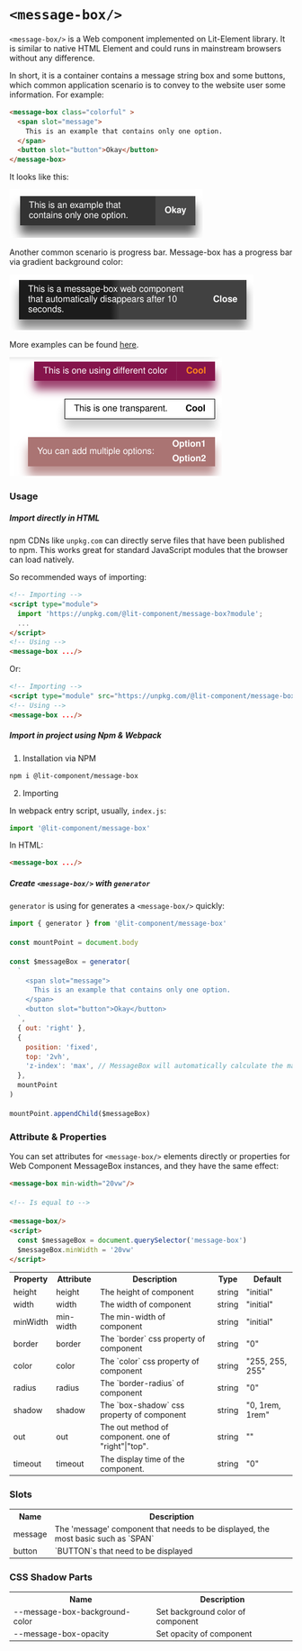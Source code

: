`<message-box/>`
================

`<message-box/>` is a Web component implemented on Lit-Element library.
It is similar to native HTML Element and could runs in mainstream browsers without any difference.

In short, it is a container contains a message string box and some buttons,
which common application scenario is to convey to the website user some information.
For example:

```html
<message-box class="colorful" >
  <span slot="message">
    This is an example that contains only one option.
  </span>
  <button slot="button">Okay</button>
</message-box>
```

It looks like this:

![](./docs-src/examples/message_box_1.png)

Another common scenario is progress bar.
Message-box has a progress bar via gradient background color:

![](./docs-src/examples/message_box_2.png)

More examples can be found [here](https://codepen.io/kingcc/pen/Pojwrgr).

![](./docs-src/examples/message_box_3.png)

### Usage

##### Import directly in HTML

npm CDNs like `unpkg.com` can directly serve files that have been published to npm. This works great for standard JavaScript modules that the browser can load natively.

So recommended ways of importing:

```html
<!-- Importing -->
<script type="module">
  import 'https://unpkg.com/@lit-component/message-box?module';
  ...
</script>
<!-- Using -->
<message-box .../>
```

Or:

```html
<!-- Importing -->
<script type="module" src="https://unpkg.com/@lit-component/message-box?module"></script>
<!-- Using -->
<message-box .../>
```

##### Import in project using Npm & Webpack

1. Installation via NPM
   
```sh
npm i @lit-component/message-box
```

2. Importing

In webpack entry script, usually, `index.js`:

```js
import '@lit-component/message-box'
```

In HTML:

```html
<message-box .../>
```

##### Create `<message-box/>` with `generator`

`generator` is using for generates a `<message-box/>` quickly:

```js
import { generator } from '@lit-component/message-box'

const mountPoint = document.body

const $messageBox = generator(
  `
    <span slot="message">
      This is an example that contains only one option.
    </span>
    <button slot="button">Okay</button>
  `,
  { out: 'right' },
  {
    position: 'fixed',
    top: '2vh',
    'z-index': 'max', // MessageBox will automatically calculate the maximum `z-index` based on mountPoint
  },
  mountPoint
)

mountPoint.appendChild($messageBox)
```

###	Attribute & Properties

You can set attributes for `<message-box/>` elements directly or properties for Web Component MessageBox instances, and they have the same effect:

```html
<message-box min-width="20vw"/>

<!-- Is equal to -->

<message-box/>
<script>
  const $messageBox = document.querySelector('message-box')
  $messageBox.minWidth = '20vw'
</script>
```

<table>
  <tr>
    <th>Property</th><th>Attribute</th><th>Description</th><th>Type</th><th>Default</th>
  </tr>

  <tr>
    <td>height</td><td>height</td><td>The height of component</td><td>string</td><td>"initial"</td>
  </tr>

  <tr>
    <td>width</td><td>width</td><td>The width of component</td><td>string</td><td>"initial"</td>
  </tr>

  <tr>
    <td>minWidth</td><td>min-width</td><td>The min-width of component</td><td>string</td><td>"initial"</td>
  </tr>

  <tr>
    <td>border</td><td>border</td><td>The `border` css property of component</td><td>string</td><td>"0"</td>
  </tr>

  <tr>
    <td>color</td><td>color</td><td>The `color` css property of component</td><td>string</td><td>"255, 255, 255"</td>
  </tr>

  <tr>
    <td>radius</td><td>radius</td><td>The `border-radius` of component</td><td>string</td><td>"0"</td>
  </tr>

  <tr>
    <td>shadow</td><td>shadow</td><td>The `box-shadow` css property of component</td><td>string</td><td>"0, 1rem, 1rem"</td>
  </tr>

  <tr>
    <td>out</td><td>out</td><td>The out method of component. one of "right"|"top".</td><td>string</td><td>""</td>
  </tr>

  <tr>
    <td>timeout</td><td>timeout</td><td>The display time of the component.</td><td>string</td><td>"0"</td>
  </tr>
  
</table>

    
### Slots

<table>
  <tr>
    <th>Name</th><th>Description</th>
  </tr>
  
  <tr>
    <td>message</td><td>The 'message' component that needs to be displayed, the most basic such as `SPAN`</td>
  </tr>

  <tr>
    <td>button</td><td>`BUTTON`s that need to be displayed</td>
  </tr>
  
</table>

    
### CSS Shadow Parts

<table>
  <tr>
    <th>Name</th><th>Description</th>
  </tr>
  
  <tr>
    <td>--message-box-background-color</td><td>Set background color of component</td>
  </tr>

  <tr>
    <td>--message-box-opacity</td><td>Set opacity of component</td>
  </tr>
  
</table>